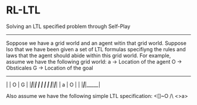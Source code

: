 # RL-LTL
Solving an LTL specified problem through Self-Play
__________________________________________________

Soppose we have a grid world and an agent witin that grid world. Suppose lso that we have been given a set of LTL formulas specifiyng the rules and laws
that the agent should abide within this grid world. For example, assume we have the following grid world:
a -> Location of the agent
O -> Obsticales
G -> Location of the goal
___________________
|     |  O  |  G  | 
|_____|_____|_____|
|     |     |     |
|_____|_____|_____|
|  a  |  O  |     |
|_____|_____|_____|

Also assume we have the following simple LTL specification:
<[]~O /\ <>a>
